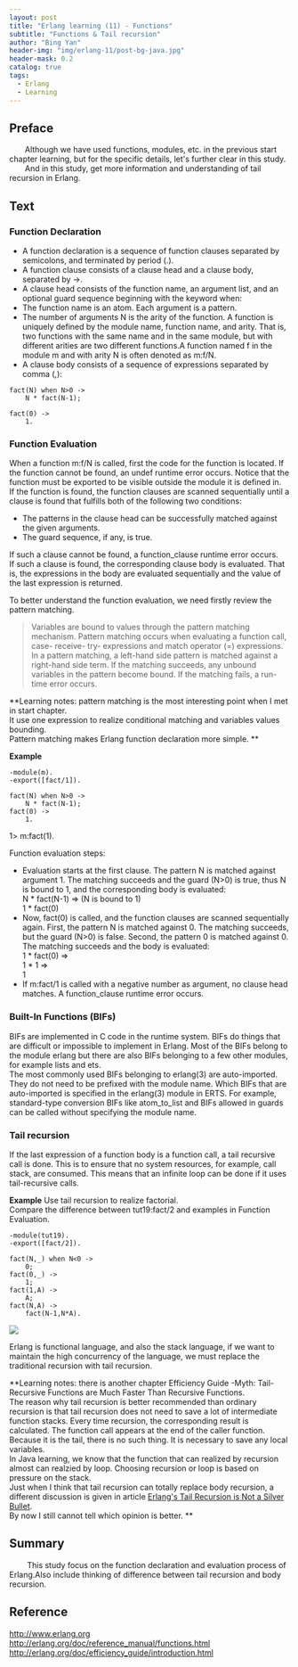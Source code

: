 ```yaml
---
layout: post
title: "Erlang learning (11) - Functions"
subtitle: "Functions & Tail recursion"
author: "Bing Yan"
header-img: "img/erlang-11/post-bg-java.jpg"
header-mask: 0.2
catalog: true
tags:
  - Erlang
  - Learning
---
```


## Preface

&ensp;&ensp;&ensp;&ensp;Although we have used functions, modules, etc. in the previous start chapter learning, but for the specific details, let's further clear in this study.<br/>
&ensp;&ensp;&ensp;&ensp;And in this study, get more information and understanding of tail recursion in Erlang.<br/>

## Text


### Function Declaration

*   A function declaration is a sequence of function clauses separated by semicolons, and terminated by period (.).
*   A function clause consists of a clause head and a clause body, separated by ->.
*   A clause head consists of the function name, an argument list, and an optional guard sequence beginning with the keyword when:
*   The function name is an atom. Each argument is a pattern.
*   The number of arguments N is the arity of the function. A function is uniquely defined by the module name, function name, and arity. That is, two functions with the same name and in the same module, but with different arities are two different functions.A function named f in the module m and with arity N is often denoted as m:f/N.
*   A clause body consists of a sequence of expressions separated by comma (,):

```
fact(N) when N>0 -> 
    N * fact(N-1);   

fact(0) -> 
    1.             
```

### Function Evaluation

When a function m:f/N is called, first the code for the function is located. If the function cannot be found, an undef runtime error occurs. Notice that the function must be exported to be visible outside the module it is defined in.<br/>
If the function is found, the function clauses are scanned sequentially until a clause is found that fulfills both of the following two conditions:<br/>
*   The patterns in the clause head can be successfully matched against the given arguments.
*   The guard sequence, if any, is true.

If such a clause cannot be found, a function_clause runtime error occurs.<br/>
If such a clause is found, the corresponding clause body is evaluated. That is, the expressions in the body are evaluated sequentially and the value of the last expression is returned.<br/>

To better understand the function evaluation, we need firstly review the pattern matching.<br/>
>Variables are bound to values through the pattern matching mechanism. Pattern matching occurs when evaluating a function call, case- receive- try- expressions and match operator (=) expressions.<br/>
In a pattern matching, a left-hand side pattern is matched against a right-hand side term. If the matching succeeds, any unbound variables in the pattern become bound. If the matching fails, a run-time error occurs.

**Learning notes: pattern matching is the most interesting point when I met in start chapter.<br/>
It use one expression to realize conditional matching and variables values bounding.<br/>
Pattern matching makes Erlang function declaration more simple.
**

**Example**

```
-module(m).
-export([fact/1]).

fact(N) when N>0 ->
    N * fact(N-1);
fact(0) ->
    1.
```
1> m:fact(1).

Function evaluation steps:<br/>
*   Evaluation starts at the first clause. The pattern N is matched against argument 1. The matching succeeds and the guard (N>0) is true, thus N is bound to 1, and the corresponding body is evaluated:<br/>
N * fact(N-1) => (N is bound to 1)<br/>
1 * fact(0)<br/>
*   Now, fact(0) is called, and the function clauses are scanned sequentially again. First, the pattern N is matched against 0. The matching succeeds, but the guard (N>0) is false. Second, the pattern 0 is matched against 0. The matching succeeds and the body is evaluated:<br/>
1 * fact(0) =><br/>
1 * 1 =><br/>
1<br/>
*   If m:fact/1 is called with a negative number as argument, no clause head matches. A function_clause runtime error occurs.


### Built-In Functions (BIFs)

BIFs are implemented in C code in the runtime system. BIFs do things that are difficult or impossible to implement in Erlang. Most of the BIFs belong to the module erlang but there are also BIFs belonging to a few other modules, for example lists and ets.<br/>
The most commonly used BIFs belonging to erlang(3) are auto-imported. They do not need to be prefixed with the module name. Which BIFs that are auto-imported is specified in the erlang(3) module in ERTS. For example, standard-type conversion BIFs like atom_to_list and BIFs allowed in guards can be called without specifying the module name.<br/>



### Tail recursion

If the last expression of a function body is a function call, a tail recursive call is done. This is to ensure that no system resources, for example, call stack, are consumed. This means that an infinite loop can be done if it uses tail-recursive calls.<br/>

**Example**
Use tail recursion to realize factorial.<br/>
Compare the difference between tut19:fact/2 and examples in Function Evaluation.<br/>

```
-module(tut19).
-export([fact/2]).

fact(N,_) when N<0 ->
    0;
fact(0,_) ->
	1;
fact(1,A) ->
	A;
fact(N,A) ->
    fact(N-1,N*A).
```

![](/img/erlang-11/tail.png)

Erlang is functional language, and also the stack language, if we want to maintain the high concurrency of the language, we must replace the traditional recursion with tail recursion.

**Learning notes: there is another chapter Efficiency Guide -Myth: Tail-Recursive Functions are Much Faster Than Recursive Functions.<br/>
The reason why tail recursion is better recommended than ordinary recursion is that tail recursion does not need to save a lot of intermediate function stacks. Every time recursion, the corresponding result is calculated. The function call appears at the end of the caller function. Because it is the tail, there is no such thing. It is necessary to save any local variables.<br/>
In Java learning, we know that the function that can realized by recursion almost can realzied by loop. Choosing recursion or loop is based on pressure on the stack. <br/>
Just when I think that tail recursion can totally replace body recursion, a different discussion is given in article [Erlang's Tail Recursion is Not a Silver Bullet](https://ferd.ca/erlang-s-tail-recursion-is-not-a-silver-bullet.html). <br/>
By now I still cannot tell which opinion is better. **


## Summary

&ensp;&ensp;&ensp;&ensp; This study focus on the function declaration and evaluation process of Erlang.Also include thinking of difference between tail recursion and body recursion.<br/>

## Reference
http://www.erlang.org <br/>
http://erlang.org/doc/reference_manual/functions.html<br/>
http://erlang.org/doc/efficiency_guide/introduction.html <br/>
